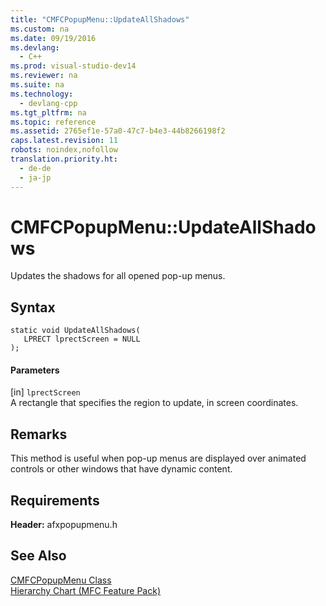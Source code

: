 ```yaml
---
title: "CMFCPopupMenu::UpdateAllShadows"
ms.custom: na
ms.date: 09/19/2016
ms.devlang: 
  - C++
ms.prod: visual-studio-dev14
ms.reviewer: na
ms.suite: na
ms.technology: 
  - devlang-cpp
ms.tgt_pltfrm: na
ms.topic: reference
ms.assetid: 2765ef1e-57a0-47c7-b4e3-44b8266198f2
caps.latest.revision: 11
robots: noindex,nofollow
translation.priority.ht: 
  - de-de
  - ja-jp
---
```

# CMFCPopupMenu::UpdateAllShadows
Updates the shadows for all opened pop-up menus.  
  
## Syntax  
  
```  
static void UpdateAllShadows(  
   LPRECT lprectScreen = NULL  
);  
```  
  
#### Parameters  
 [in] `lprectScreen`  
 A rectangle that specifies the region to update, in screen coordinates.  
  
## Remarks  
 This method is useful when pop-up menus are displayed over animated controls or other windows that have dynamic content.  
  
## Requirements  
 **Header:** afxpopupmenu.h  
  
## See Also  
 [CMFCPopupMenu Class](../vs140/CMFCPopupMenu-Class.md)   
 [Hierarchy Chart (MFC Feature Pack)](../vs140/Hierarchy-Chart.md)